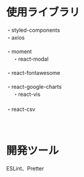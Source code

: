 # 使用ライブラリ
・styled-components<br/>
・axios<br/>     
・moment<br/>   　
・react-modal<br/>      
・react-fontawesome<br/>   
・react-google-charts<br/>   　 
・react-vis<br/> 　　     　    
・react-csv<br/>　    　    
    　 
# 開発ツール　 
ESLint、Pretter 　 
 
 
　
 
 
